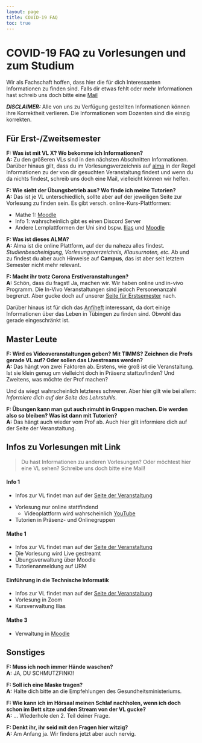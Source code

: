 ```yaml
---
layout: page
title: COVID-19 FAQ
toc: true
---
```


# COVID-19 FAQ zu Vorlesungen und zum Studium

Wir als Fachschaft hoffen, dass hier die für dich Interessanten Informationen zu finden sind. Falls dir etwas fehlt oder mehr Informationen hast schreib uns doch bitte eine [Mail](mailto:fsi@fsi.uni-tuebingen.de)

***DISCLAIMER:*** Alle von uns zu Verfügung gestellten Informationen können ihre Korrektheit verlieren. Die Informationen vom Dozenten sind die einzig korrekten.

## Für Erst-/Zweitsemester
**F: Was ist mit VL X? Wo bekomme ich Informationen?**  
**A:** Zu den größeren VLs sind in den nächsten Abschnitten Informationen. Darüber hinaus gilt, dass du im Vorlesungsverzeichnis auf [alma](https://alma.uni-tuebingen.de) in der Regel Informationen zu der von dir gesuchten Veranstaltung findest und wenn du da nichts findest, schreib uns doch eine Mail, vielleicht können wir helfen.

**F: Wie sieht der Übungsbetrieb aus? Wo finde ich meine Tutorien?**  
**A:** Das ist je VL unterschiedlich, sollte aber auf der jeweiligen Seite zur Vorlesung zu finden sein.
Es gibt versch. online-Kurs-Plattformen:
   * Mathe 1: [Moodle](https://moodle.zdv.uni-tuebingen.de)
   * Info 1: wahrscheinlich gibt es einen Discord Server<!--[DB Forum](https://forum-db.informatik.uni-tuebingen.de/)-->
   * Andere Lernplattformen der Uni sind bspw. [Ilias](https://ovidius.uni-tuebingen.de) und [Moodle](https://moodle.zdv.uni-tuebingen.de)

**F: Was ist dieses ALMA?**  
**A:** Alma ist die online Plattform, auf der du nahezu alles findest. *Studienbescheinigung, Vorlesungsverzeichnis, Klausurnoten, etc.*
Ab und zu findest du aber auch Hinweise auf **Campus**, das ist aber seit letztem Semester nicht mehr relevant.

**F: Macht ihr trotz Corona Erstiveranstaltungen?**<br>
**A:** Schön, dass du fragst! Ja, machen wir. Wir haben online und in-vivo Programm. Die In-Vivo Veranstaltungen sind jedoch Personenanzahl begrenzt. Aber gucke doch auf unserer [Seite für Erstsemester](/anfiveranstaltungen) nach.

Darüber hinaus ist für dich das [Anfiheft](https://teri.fsi.uni-tuebingen.de/anfiheft/anfiheft-info.pdf) interessant, da dort einige Informationen über das Leben in Tübingen zu finden sind. Obwohl das gerade eingeschränkt ist.

## Master Leute
**F: Wird es Videoveranstaltungen geben? Mit TIMMS? Zeichnen die Profs gerade VL auf? Oder sollen das Livestreams werden?**  
**A:** Das hängt von zwei Faktoren ab. Erstens, wie groß ist die Veranstaltung. Ist sie klein genug um vielleicht doch in Präsenz stattzufinden? Und Zweitens, was möchte der Prof machen? 

Und da wiegt wahrscheinlich letzteres schwerer. Aber hier gilt wie bei allem: *Informiere dich auf der Seite des Lehrstuhls.*

**F: Übungen kann man gut auch rimuht in Gruppen machen. Die werden also so bleiben? Was ist dann mit Tutorien?**  
**A:** Das hängt auch wieder vom Prof ab. Auch hier gilt informiere dich auf der Seite der Veranstaltung.

## Infos zu Vorlesungen mit Link
> Du hast Informationen zu anderen Vorlesungen? Oder möchtest hier eine VL sehen? Schreibe uns doch bitte eine Mail!

#### Info 1
- Infos zur VL findet man auf der [Seite der Veranstaltung](https://db.inf.uni-tuebingen.de/teaching/Informatik1WS2020-2021.html)
<!--- [DB Forum](https://forum-db.informatik.uni-tuebingen.de/)-->
- Vorlesung nur online stattfindend
    - Videoplattform wird wahrscheinlich [YouTube](https://www.youtube.com/channel/UCDIJAkbAr53I4fggNsbzdrA)
- Tutorien in Präsenz- und Onlinegruppen

#### Mathe 1
- Infos zur VL findet man auf der [Seite der Veranstaltung](https://www.math.uni-tuebingen.de/user/ochs/teaching/MFI1/index.shtml)
- Die Vorlesung wird Live gestreamt
- Übungsverwaltung über Moodle
- Tutorienanmeldung auf URM

#### Einführung in die Technische Informatik
- Infos zur VL findet man auf der [Seite der Veranstaltung](https://uni-tuebingen.de/de/184117)
- Vorlesung in Zoom
- Kursverwaltung Ilias

#### Mathe 3
- Verwaltung in [Moodle](https://moodle.zdv.uni-tuebingen.de)

## Sonstiges

**F: Muss ich noch immer Hände waschen?**  
**A:** JA, DU SCHMUTZFINK!!

**F: Soll ich eine Maske tragen?**  
**A:** Halte dich bitte an die Empfehlungen des Gesundheitsministeriums.

**F: Wie kann ich im Hörsaal meinen Schlaf nachholen, wenn ich doch schon im Bett sitze und den Stream von der VL gucke?**  
**A:** ... Wiederhole den 2. Teil deiner Frage.

**F: Denkt ihr, ihr seid mit den Fragen hier witzig?**  
**A:** Am Anfang ja. Wir findens jetzt aber auch nervig.

